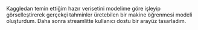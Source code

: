 Kaggledan temin ettiğim hazır verisetini modelime göre işleyip görselleştirerek gerçekçi tahminler üretebilen bir makine öğrenmesi modeli oluşturdum.
Daha sonra streamlitte kullanıcı dostu bir arayüz tasarladım.
